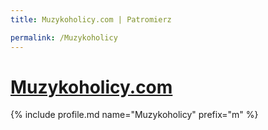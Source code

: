 ```yaml
---
title: Muzykoholicy.com | Patromierz

permalink: /Muzykoholicy
---
```


# [Muzykoholicy.com](https://patronite.pl/Muzykoholicy)

{% include profile.md name="Muzykoholicy" prefix="m" %}
